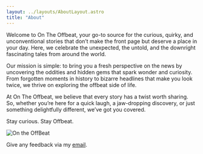 ```yaml
---
layout: ../layouts/AboutLayout.astro
title: "About"
---
```


Welcome to On The Offbeat, your go-to source for the curious, quirky, and unconventional stories that don’t make the front page but deserve a place in your day. Here, we celebrate the unexpected, the untold, and the downright fascinating tales from around the world.

Our mission is simple: to bring you a fresh perspective on the news by uncovering the oddities and hidden gems that spark wonder and curiosity. From forgotten moments in history to bizarre headlines that make you look twice, we thrive on exploring the offbeat side of life.

At On The Offbeat, we believe that every story has a twist worth sharing. So, whether you’re here for a quick laugh, a jaw-dropping discovery, or just something delightfully different, we’ve got you covered.

Stay curious. Stay Offbeat.


<div>
  <img src="/assets/ontheoffbeatlogo03.svg" class="sm:w-1/2 mx-auto" alt="On the OffBeat">
</div>
 
Give any feedback via my [email](mailto:shannon@ontheoffbeat.com).
